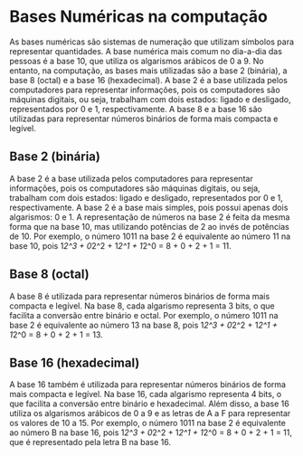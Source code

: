 # Bases Numéricas na computação
As bases numéricas são sistemas de numeração que utilizam símbolos para representar quantidades. A base numérica mais comum no dia-a-dia das pessoas é a base 10, que utiliza os algarismos arábicos de 0 a 9. No entanto, na computação, as bases mais utilizadas são a base 2 (binária), a base 8 (octal) e a base 16 (hexadecimal). A base 2 é a base utilizada pelos computadores para representar informações, pois os computadores são máquinas digitais, ou seja, trabalham com dois estados: ligado e desligado, representados por 0 e 1, respectivamente. A base 8 e a base 16 são utilizadas para representar números binários de forma mais compacta e legível.

## Base 2 (binária)
A base 2 é a base utilizada pelos computadores para representar informações, pois os computadores são máquinas digitais, ou seja, trabalham com dois estados: ligado e desligado, representados por 0 e 1, respectivamente. A base 2 é a base mais simples, pois possui apenas dois algarismos: 0 e 1. A representação de números na base 2 é feita da mesma forma que na base 10, mas utilizando potências de 2 ao invés de potências de 10. Por exemplo, o número 1011 na base 2 é equivalente ao número 11 na base 10, pois 1*2^3 + 0*2^2 + 1*2^1 + 1*2^0 = 8 + 0 + 2 + 1 = 11.

## Base 8 (octal)
A base 8 é utilizada para representar números binários de forma mais compacta e legível. Na base 8, cada algarismo representa 3 bits, o que facilita a conversão entre binário e octal. Por exemplo, o número 1011 na base 2 é equivalente ao número 13 na base 8, pois 1*2^3 + 0*2^2 + 1*2^1 + 1*2^0 = 8 + 0 + 2 + 1 = 13.

## Base 16 (hexadecimal)
A base 16 também é utilizada para representar números binários de forma mais compacta e legível. Na base 16, cada algarismo representa 4 bits, o que facilita a conversão entre binário e hexadecimal. Além disso, a base 16 utiliza os algarismos arábicos de 0 a 9 e as letras de A a F para representar os valores de 10 a 15. Por exemplo, o número 1011 na base 2 é equivalente ao número B na base 16, pois 1*2^3 + 0*2^2 + 1*2^1 + 1*2^0 = 8 + 0 + 2 + 1 = 11, que é representado pela letra B na base 16.

